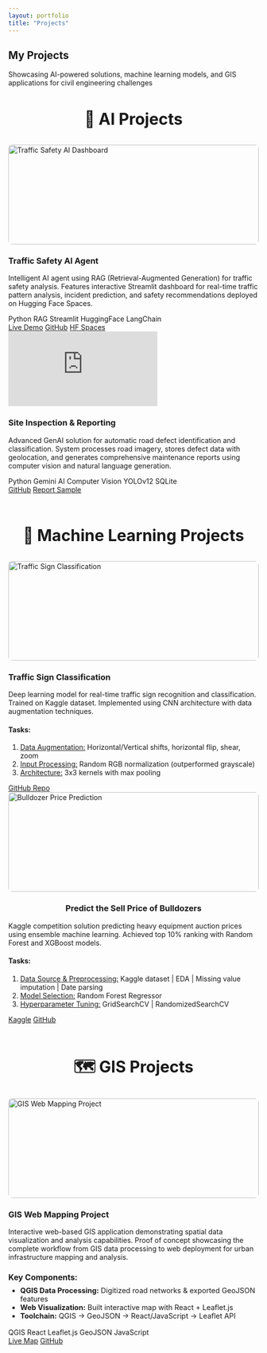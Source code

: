 ```yaml
---
layout: portfolio
title: "Projects"
---
```


<section class="section">
  <div class="container">
    <div class="section-header">
      <h1 class="section-title">My Projects</h1>
      <p class="section-subtitle">
        Showcasing AI-powered solutions, machine learning models, and GIS applications for civil engineering challenges
      </p>
    </div>
    <!-- AI Projects Section -->
    <div style="margin-bottom: 4rem;">
      <h2 style="color: var(--primary-color); margin-bottom: 2rem; font-size: 2rem; text-align: center;">🤖 AI Projects</h2>
      <div class="projects-grid">
        <div class="project-card">
          <div class="project-image">
            <img src="/assets/images/traffic-safety-ai.jpg" alt="Traffic Safety AI Dashboard" 
                 style="width: 100%; height: 200px; object-fit: cover; border-radius: 0.5rem;"
                 onerror="this.style.display='none'; this.nextElementSibling.style.display='flex';">
            <div style="display: none; width: 100%; height: 200px; background: linear-gradient(135deg, #3b82f6, #1d4ed8); border-radius: 0.5rem; color: white; font-size: 3rem; align-items: center; justify-content: center;">
              🚦
            </div>
          </div>
          <div class="project-content">
            <h3 class="project-title">Traffic Safety AI Agent</h3>
            <p class="project-description">
              Intelligent AI agent using RAG (Retrieval-Augmented Generation) for traffic safety analysis. 
              Features interactive Streamlit dashboard for real-time traffic pattern analysis, incident prediction, 
              and safety recommendations deployed on Hugging Face Spaces.
            </p>
            <div class="project-tech">
              <span class="tech-tag">Python</span>
              <span class="tech-tag">RAG</span>
              <span class="tech-tag">Streamlit</span>
              <span class="tech-tag">HuggingFace</span>
              <span class="tech-tag">LangChain</span>
            </div>
            <div class="project-links">
              <a href="#" target="_blank">Live Demo</a>
              <a href="#" target="_blank">GitHub</a>
              <a href="#" target="_blank">HF Spaces</a>
            </div>
          </div>
        </div>
        <!-- Road Defect Detection -->
        <div class="project-card">
          <div class="project-image iframe-container">
            <iframe src="https://www.linkedin.com/embed/feed/update/urn:li:ugcPost:7357788650811609089?compact=1" 
                  frameborder="0" 
                  allowfullscreen="" 
                  title="Road Inspect">
          </iframe>
            <div style="display: none; width: 100%; height: 200px; background: linear-gradient(135deg, #10b981, #059669); border-radius: 0.5rem; color: white; font-size: 3rem; align-items: center; justify-content: center;">
              🛣️
            </div>
          </div>
          <div class="project-content">
            <h3 class="project-title">Site Inspection & Reporting</h3>
            <p class="project-description">
              Advanced GenAI solution for automatic road defect identification and classification. System processes road imagery, stores defect data with geolocation, and generates comprehensive maintenance reports using computer vision and natural language generation.
            </p>
            <div class="project-tech">
              <span class="tech-tag">Python</span>
              <span class="tech-tag">Gemini AI</span>
              <span class="tech-tag">Computer Vision</span>
              <span class="tech-tag">YOLOv12</span>
              <span class="tech-tag">SQLite</span>
            </div>
            <div class="project-links">
              <a href="https://github.com/ikReza/road_inspect" target="_blank" rel="noopener">GitHub</a>
              <a href="https://docs.google.com/document/d/1n0YTiJiMWSe0nBY46Qdom51mbwB-ObAGF359VwsMnQU/edit?usp=sharing" target="_blank" rel="noopener">Report Sample</a>
            </div>
          </div>
        </div>
      </div>
    </div>
    <!-- ML Projects Section -->
    <div style="margin-bottom: 4rem;">
      <h2 style="color: var(--primary-color); margin-bottom: 2rem; font-size: 2rem; text-align: center;">🧠 Machine Learning Projects</h2>
      <div class="projects-grid">
        <div class="project-card">
          <div class="project-image">
            <img src="/assets/images/traffic-sign-classification.jpg" alt="Traffic Sign Classification"
                 style="width: 100%; height: 200px; object-fit: cover; border-radius: 0.5rem;"
                 onerror="this.style.display='none'; this.nextElementSibling.style.display='flex';">
            <div style="display: none; width: 100%; height: 200px; background: linear-gradient(135deg, #8b5cf6, #7c3aed); border-radius: 0.5rem; color: white; font-size: 3rem; align-items: center; justify-content: center;">
              🚸
            </div>
          </div>
          <div class="project-content">
            <h3 class="project-title">Traffic Sign Classification</h3>
            <p class="project-description">
              Deep learning model for real-time traffic sign recognition and classification.
              Trained on Kaggle dataset. Implemented using CNN architecture with data augmentation techniques.
            </p>
            <h4>Tasks:</h4>
            <ol style="padding-left:1.5rem;">
              <li><span style="text-decoration:underline;">Data Augmentation:</span> Horizontal/Vertical shifts, horizontal flip, shear, zoom</li>
              <li><span style="text-decoration:underline;">Input Processing:</span> Random RGB normalization (outperformed grayscale)</li>
              <li><span style="text-decoration:underline;">Architecture:</span> 3x3 kernels with max pooling</li>
            </ol>
            <div class="project-links">
              <a href="https://github.com/ikReza/traffic-sign-classification" target="_blank" rel="noopener">GitHub Repo</a>
            </div>
          </div>
        </div>
        <div class="project-card">
          <div class="project-image">
            <img src="/assets/images/bulldozer-price-prediction.jpg" alt="Bulldozer Price Prediction"
                 style="width: 100%; height: 200px; object-fit: cover; border-radius: 0.5rem;"
                 onerror="this.style.display='none'; this.nextElementSibling.style.display='flex';">
            <div style="display: none; width: 100%; height: 200px; background: linear-gradient(135deg, #f59e0b, #d97706); border-radius: 0.5rem; color: white; font-size: 3rem; align-items: center; justify-content: center;">
              🚜
            </div>
          </div>
          <div class="project-content">
            <h3 class="project-title" style="text-align:center;">Predict the Sell Price of Bulldozers</h3>
            <p class="project-description">
              Kaggle competition solution predicting heavy equipment auction prices using ensemble machine learning. Achieved top 10% ranking with Random Forest and XGBoost models.
            </p>
            <div>
              <h4>Tasks:</h4>
              <ol style="padding-left:1.5rem;">
                <li><span style="text-decoration:underline;">Data Source & Preprocessing:</span>  Kaggle dataset | EDA | Missing value imputation | Date parsing</li>
                <li><span style="text-decoration:underline;">Model Selection:</span> Random Forest Regressor</li>
                <li><span style="text-decoration:underline;">Hyperparameter Tuning:</span> GridSearchCV | RandomizedSearchCV</li>
              </ol>
            </div>
            <div class="project-links">
              <a href="#" target="_blank">Kaggle</a>
              <a href="https://github.com/ikReza/ML-projects/tree/master/Blue%20Book%20for%20Bulldozers" target="_blank" rel="noopener">GitHub</a>
            </div>
          </div>
        </div>
      </div>
    </div>
    <!-- GIS Projects Section -->
    <div style="margin-bottom: 4rem;">
      <h2 style="color: var(--primary-color); margin-bottom: 2rem; font-size: 2rem; text-align: center;">🗺️ GIS Projects</h2>
      <div class="projects-grid">
        <div class="project-card">
          <div class="project-image">
            <img src="/assets/images/gis-web-mapping.jpg" alt="GIS Web Mapping Project"
                 style="width: 100%; height: 200px; object-fit: cover; border-radius: 0.5rem;"
                 onerror="this.style.display='none'; this.nextElementSibling.style.display='flex';">
            <div style="display: none; width: 100%; height: 200px; background: linear-gradient(135deg, #06b6d4, #0891b2); border-radius: 0.5rem; color: white; font-size: 3rem; align-items: center; justify-content: center;">
              🌍
            </div>
          </div>
          <div class="project-content">
            <h3 class="project-title">GIS Web Mapping Project</h3>
            <p class="project-description">
              Interactive web-based GIS application demonstrating spatial data visualization and analysis capabilities. Proof of concept showcasing the complete workflow from GIS data processing to web deployment for urban infrastructure mapping and analysis.
            </p>
            <div style="margin: 1rem 0;">
              <h4 style="color: var(--primary-color); margin-bottom: 0.5rem; font-size: 1rem;">Key Components:</h4>
              <ul style="margin: 0; padding-left: 1.5rem; font-size: 0.9rem;">
                <li><strong>QGIS Data Processing:</strong> Digitized road networks & exported GeoJSON features</li>
                <li><strong>Web Visualization:</strong> Built interactive map with React + Leaflet.js</li>
                <li><strong>Toolchain:</strong> QGIS → GeoJSON → React/JavaScript → Leaflet API</li>
              </ul>
            </div>
            <div class="project-tech">
              <span class="tech-tag">QGIS</span>
              <span class="tech-tag">React</span>
              <span class="tech-tag">Leaflet.js</span>
              <span class="tech-tag">GeoJSON</span>
              <span class="tech-tag">JavaScript</span>
            </div>
            <div class="project-links">
              <a href="https://urbaniq-lake.vercel.app/" target="_blank" rel="noopener">Live Map</a>
              <a href="https://github.com/ikReza/urbaniq" target="_blank" rel="noopener">GitHub</a>
            </div>
          </div>
        </div>
      </div>
    </div>
  </div>
</section>

